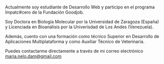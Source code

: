 Actualmente soy estudiante de Desarrollo Web y participo en el programa Impatc#cero de la Fundación Goodjob.

Soy Doctora en Biología Molecular por la Universidad de Zaragoza (España) y Licenciada en Bioanálisis por la Univerisdad de Los Andes (Venezuela).

Además, cuento con una formación como técnico Superior en Desarrollo de Aplicaciones Multiplataforma y como Auxiliar Técnico de Veterinaria.

Puedes contactarme directamente a través de mi correo electrónico maria.nelo.dam@gmail.com
